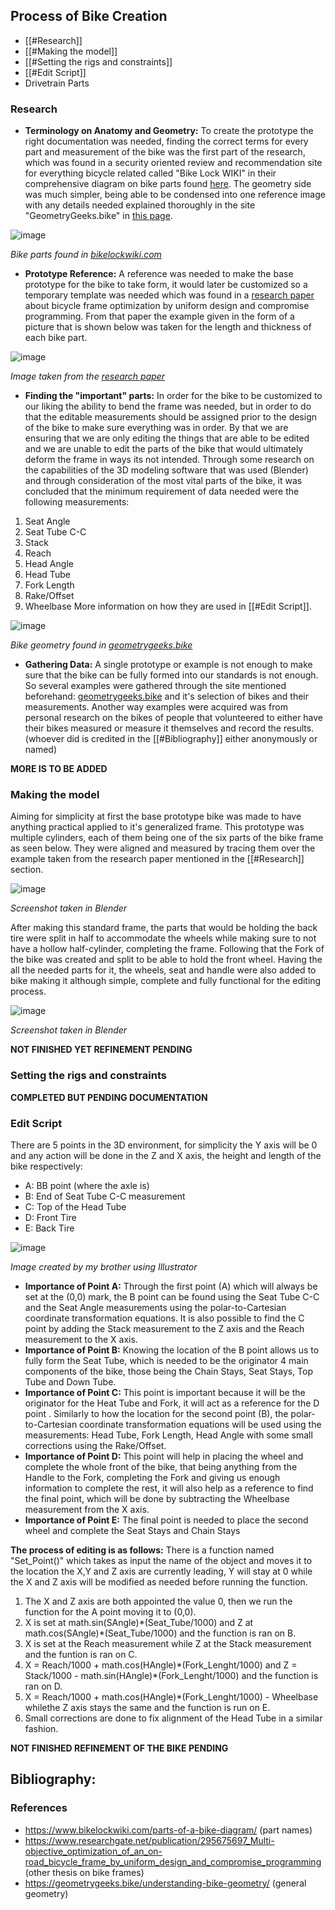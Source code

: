 ## Process of Bike Creation
- [[#Research]]
- [[#Making the model]]
- [[#Setting the rigs and constraints]]
- [[#Edit Script]]
- Drivetrain Parts

### Research
- **Terminology on Anatomy and Geometry:** To create the prototype the right  documentation was needed, finding the correct terms for every part and measurement of the bike was the first part of the research, which was found in a security oriented review and recommendation site for everything bicycle related called "Bike Lock WIKI" in their comprehensive diagram on bike parts found [here](https://www.bikelockwiki.com/parts-of-a-bike-diagram/). The geometry side was much simpler, being able to be condensed into one reference image with any details needed explained thoroughly in the site "GeometryGeeks.bike" in [this page](https://geometrygeeks.bike/understanding-bike-geometry/).

![image](Bike_Parts.png)

*Bike parts found in [bikelockwiki.com](https://www.bikelockwiki.com)* 

- **Prototype Reference:** A reference was needed to make the base prototype for the bike to take form, it would later be customized so a temporary template was needed which was found in a [research paper](https://www.researchgate.net/publication/295675697_Multi-objective_optimization_of_an_on-road_bicycle_frame_by_uniform_design_and_compromise_programming) about bicycle frame optimization by uniform design and compromise programming. From that paper the example given in the form of a picture that is shown below was taken for the length and thickness of each bike part.

![image](bike1.png)

*Image taken from the [research paper](https://www.researchgate.net/figure/Basic-dimensions-of-on-road-bicycle-frame-model_fig2_295675697)* 

- **Finding the "important" parts:** In order for the bike to be customized to our liking the ability to bend the frame was needed, but in order to do that the editable measurements should be assigned prior to the design of the bike to make sure everything was in order. By that we are ensuring that we are only editing the things that are able to be edited and we are unable to edit the parts of the bike that would ultimately deform the frame in ways its not intended. Through some research on the capabilities of the 3D modeling software that was used (Blender) and through consideration of the most vital parts of the bike, it was concluded that the minimum requirement of data needed were the following measurements:
 1. Seat Angle
 2. Seat Tube C-C
 3. Stack
 4. Reach
 5. Head Angle
 6. Head Tube
 7. Fork Length
 8. Rake/Offset
 9. Wheelbase
	More information on how they are used in [[#Edit Script]].

![image](Bike_Geometry.png)

*Bike geometry found in [geometrygeeks.bike](https://geometrygeeks.bike)* 

- **Gathering Data:** A single prototype or example is not enough to make sure that the bike can be fully formed into our standards is not enough. So several examples were gathered through the site mentioned beforehand: [geometrygeeks.bike](https://geometrygeeks.bike/) and it's selection of bikes and their measurements. Another way examples were acquired was from personal research on the bikes of people that volunteered to either have their bikes measured or measure it themselves and record the results. (whoever did is credited in the [[#Bibliography]] either anonymously or named)

**MORE IS TO BE ADDED**
### Making the model
Aiming for simplicity at first the base prototype bike was made to have anything practical applied to it's generalized frame. This prototype was multiple cylinders, each of them being one of the six parts of the bike frame as seen below. They were aligned and measured by tracing them over the example taken from the research paper mentioned in the [[#Research]] section.

![image](Modeling.png)

*Screenshot taken in Blender*

After making this standard frame, the parts that would be holding the back tire were split in half to accommodate the wheels while making sure to not have a hollow half-cylinder, completing the frame. Following that the Fork of the bike was created and split to be able to hold the front wheel. Having the all the needed parts for it, the wheels, seat and handle were also added to bike making it although simple, complete and fully functional for the editing process.

![image](Modeling_Final.png)

*Screenshot taken in Blender*

**NOT FINISHED YET REFINEMENT PENDING**

### Setting the rigs and constraints

**COMPLETED BUT PENDING DOCUMENTATION**

### Edit Script
There are 5 points in the 3D environment, for simplicity the Y axis will be 0 and any action will be done in the Z and X axis, the height and length of the bike respectively:
- A: BB point (where the axle is) 
- B: End of Seat Tube C-C measurement
- C: Top of the Head Tube
- D: Front Tire
- E: Back Tire

![image](Points.png)

*Image created by my brother using Illustrator*

- **Importance of Point A:** Through the first point (A) which will always be set at the (0,0) mark, the B point can be found using the Seat Tube C-C and the Seat Angle measurements using the polar-to-Cartesian coordinate transformation equations. It is also possible to find the C point by adding the Stack measurement to the Z axis and the Reach measurement to the X axis.
- **Importance of Point B:** Knowing the location of the B point allows us to fully form the Seat Tube, which is needed to be the originator 4 main components of the bike, those being the Chain Stays, Seat Stays, Top Tube and Down Tube.
- **Importance of Point C:** This point is important because it will be the originator for the Heat Tube and Fork, it will act as a reference for the D point . Similarly to how the location for the second point (B), the polar-to-Cartesian coordinate transformation equations will be used using the measurements: Head Tube, Fork Length, Head Angle with some small corrections using the Rake/Offset.
- **Importance of Point D:** This point will help in placing the wheel and complete the whole front of the bike, that being anything from the Handle to the Fork, completing the Fork and giving us enough information to complete the rest, it will also help as a reference to find the final point, which will be done by subtracting the Wheelbase measurement from the X axis.
- **Importance of Point E:** The final point is needed to place the second wheel and complete the Seat Stays and Chain Stays

**The process of editing is as follows:**
There is a function named "Set_Point()" which takes as input the name of the object and moves it to the location the X,Y and Z axis are currently leading, Y will stay at 0 while the X and Z axis will be modified as needed before running the function.
1. The X and Z axis are both appointed the value 0, then we run the function for the A point moving it to (0,0).
2. X is set at math.sin(SAngle)\*(Seat_Tube/1000) and Z at math.cos(SAngle)\*(Seat_Tube/1000) and the function is ran on B.
3. X is set at the Reach measurement while Z at the Stack measurement and the funtion is ran on C.
4. X = Reach/1000 + math.cos(HAngle)\*(Fork_Lenght/1000) and Z = Stack/1000 - math.sin(HAngle)\*(Fork_Lenght/1000) and the function is ran on D.
5. X = Reach/1000 + math.cos(HAngle)\*(Fork_Lenght/1000) - Wheelbase whilethe Z axis stays the same and the function is run on E.
6. Small corrections are done to fix alignment of the Head Tube in a similar fashion. 

**NOT FINISHED REFINEMENT OF THE BIKE PENDING**

## Bibliography:
### References
- https://www.bikelockwiki.com/parts-of-a-bike-diagram/ (part names)
- https://www.researchgate.net/publication/295675697_Multi-objective_optimization_of_an_on-road_bicycle_frame_by_uniform_design_and_compromise_programming (other thesis on bike frames)
- https://geometrygeeks.bike/understanding-bike-geometry/ (general geometry)
